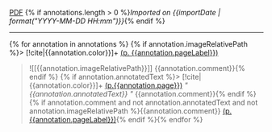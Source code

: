 [PDF]({{desktopURI}})
{% if annotations.length > 0 %}*Imported on {{importDate | format("YYYY-MM-DD HH:mm")}}*{% endif %}

---
{% for annotation in annotations %}
{% if annotation.imageRelativePath %}> [!cite|{{annotation.color}}]+ [(p. {{annotation.pageLabel}})](zotero://open-pdf/library/items/{{annotation.attachment.itemKey}}?page={{annotation.pageLabel}}&annotation={{annotation.id}})
> ![[{{annotation.imageRelativePath}}]]
> {{annotation.comment}}{% endif %}
{% if annotation.annotatedText %}> [!cite|{{annotation.color}}]+ [(p.{{annotation.page}})](zotero://open-pdf/library/items/{{annotation.attachment.itemKey}}?page={{annotation.page}}&annotation={{annotation.id}})
> *" {{annotation.annotatedText}} "*
> {{annotation.comment}}{% endif %}
{% if annotation.comment and not annotation.annotatedText and not annotation.imageRelativePath %}{{annotation.comment}} [(p. {{annotation.pageLabel}})](zotero://open-pdf/library/items/{{annotation.attachment.itemKey}}?page={{annotation.pageLabel}}&annotation={{annotation.id}}){% endif %}{% endfor %}